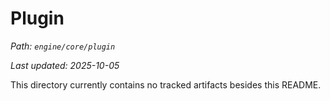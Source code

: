 # Plugin

_Path: `engine/core/plugin`_

_Last updated: 2025-10-05_


This directory currently contains no tracked artifacts besides this README.
